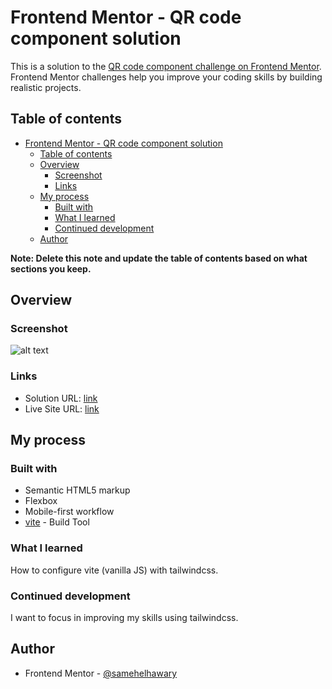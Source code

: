 # Frontend Mentor - QR code component solution

This is a solution to the [QR code component challenge on Frontend Mentor](https://www.frontendmentor.io/challenges/qr-code-component-iux_sIO_H). Frontend Mentor challenges help you improve your coding skills by building realistic projects. 

## Table of contents

- [Frontend Mentor - QR code component solution](#frontend-mentor---qr-code-component-solution)
  - [Table of contents](#table-of-contents)
  - [Overview](#overview)
    - [Screenshot](#screenshot)
    - [Links](#links)
  - [My process](#my-process)
    - [Built with](#built-with)
    - [What I learned](#what-i-learned)
    - [Continued development](#continued-development)
  - [Author](#author)

**Note: Delete this note and update the table of contents based on what sections you keep.**

## Overview

### Screenshot
![alt text](<Screenshot 2024-10-22 at 10.46.51 AM.png>)

### Links

- Solution URL: [link](https://github.com/samehelhawary/qr-code-component)
- Live Site URL: [link](https://ornate-stardust-4beb65.netlify.app/)

## My process

### Built with

- Semantic HTML5 markup
- Flexbox
- Mobile-first workflow
- [vite](https://vite.dev/) - Build Tool


### What I learned

How to configure vite (vanilla JS) with tailwindcss.


### Continued development

I want to focus in improving my skills using tailwindcss.


## Author


- Frontend Mentor - [@samehelhawary](https://www.frontendmentor.io/profile/samehelhawary)

